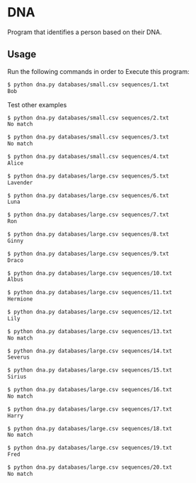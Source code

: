 # DNA

Program that identifies a person based on their DNA.

## Usage

Run the following commands in order to Execute this program:

```bash
$ python dna.py databases/small.csv sequences/1.txt
Bob
```
Test other examples

```bash
$ python dna.py databases/small.csv sequences/2.txt
No match
```

```bash
$ python dna.py databases/small.csv sequences/3.txt
No match
```

```bash
$ python dna.py databases/small.csv sequences/4.txt
Alice
```

```bash
$ python dna.py databases/large.csv sequences/5.txt
Lavender
```

```bash
$ python dna.py databases/large.csv sequences/6.txt
Luna
```

```bash
$ python dna.py databases/large.csv sequences/7.txt
Ron
```

```bash
$ python dna.py databases/large.csv sequences/8.txt
Ginny
```

```bash
$ python dna.py databases/large.csv sequences/9.txt
Draco
```

```bash
$ python dna.py databases/large.csv sequences/10.txt
Albus
```

```bash
$ python dna.py databases/large.csv sequences/11.txt
Hermione
```

```bash
$ python dna.py databases/large.csv sequences/12.txt
Lily
```

```bash
$ python dna.py databases/large.csv sequences/13.txt
No match
```

```bash
$ python dna.py databases/large.csv sequences/14.txt
Severus
```

```bash
$ python dna.py databases/large.csv sequences/15.txt
Sirius
```

```bash
$ python dna.py databases/large.csv sequences/16.txt
No match
```

```bash
$ python dna.py databases/large.csv sequences/17.txt
Harry
```

```bash
$ python dna.py databases/large.csv sequences/18.txt
No match
```

```bash
$ python dna.py databases/large.csv sequences/19.txt
Fred
```
```bash
$ python dna.py databases/large.csv sequences/20.txt
No match
```
